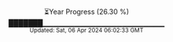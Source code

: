 <p align="center">
⏳Year Progress (26.30 %)<br>
███████▁▁▁▁▁▁▁▁▁▁▁▁▁▁▁▁▁▁▁▁▁▁▁ <br>
<sub>Updated: Sat, 06 Apr 2024 06:02:33 GMT</sub>
</p>

